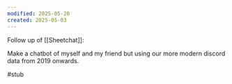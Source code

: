 ```yaml
---
modified: 2025-05-20
created: 2025-05-03
---
```

Follow up of [[Sheetchat]]:

Make a chatbot of myself and my friend but using our more modern discord data from 2019 onwards.

#stub

